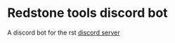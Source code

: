 # Redstone tools discord bot

A discord bot for the rst [discord server](https://discord.gg/nXWmrAsJQ8)

